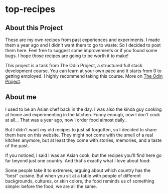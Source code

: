 # top-recipes

## About this Project

These are my own recipes from past experiences and experiments. I made them a year ago and I didn't want them to go to waste: So I decided to post them here. Feel free to suggest some improvements or if you found some bugs. I hope those recipes are going to be worth it to make!

This project is a task from The Odin Project, a structured full stack development course. You can learn at your own pace and it starts from 0 to getting employed. I highly recommend taking this course.
More on [The Odin Project](https://theodinproject.com/).

## About me

I used to be an Asian chef back in the day. I was also the kinda guy cooking at home and experimenting in the kitchen. Funny enough, now I don't cook at all... That was a year ago, now I order food almost daily..

But I didn't want my old recipes to just sit forgotten, so I decided to share them here on this website. They might not come with the smell of a real kitchen anymore, but at least they come with stories, memories, and a taste of the past.

If you noticed, I said I was an Asian cook, but the recipes you'll find here go far beyond just one country. And that's exactly what I love about food:

Some people take it to extremes, arguing about which country has the “best” cuisine. But when you sit at a table with people of different backgrounds, cultures, or skin colors, the food reminds us of something simple: before the food, we are all the same.
